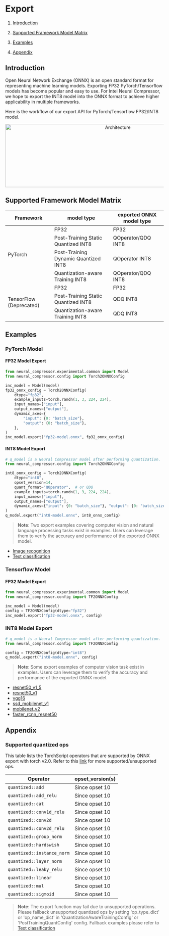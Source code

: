 Export
=====

1. [Introduction](#introduction)

2. [Supported Framework Model Matrix](#supported-framework-model-matrix)

3. [Examples](#examples)

4. [Appendix](#appendix)

## Introduction
Open Neural Network Exchange (ONNX) is an open standard format for representing machine learning models. Exporting FP32 PyTorch/Tensorflow models has become popular and easy to use. For Intel Neural Compressor, we hope to export the INT8 model into the ONNX format to achieve higher applicability in multiple frameworks.

Here is the workflow of our export API for PyTorch/Tensorflow FP32/INT8 model.
<a target="_blank" href="./imgs/export.png" text-align:center>
    <center> 
        <img src="./imgs/export.png" alt="Architecture" width=700 height=200> 
    </center>
</a>

## Supported Framework Model Matrix

<table>
<thead>
  <tr>
    <th>Framework</th>
    <th>model type</th>
    <th>exported ONNX model type</th>
  </tr>
</thead>
<tbody>
  <tr>
    <td rowspan="4">PyTorch</td>
    <td>FP32</td>
    <td>FP32</td>
  </tr>
  <tr>
    <td>Post-Training Static Quantized INT8</td>
    <td>QOperator/QDQ INT8</td>
  </tr>
  <tr>
    <td>Post-Training Dynamic Quantized INT8</td>
    <td>QOperator INT8</td>
  </tr>
  <tr>
    <td>Quantization-aware Training INT8</td>
    <td>QOperator/QDQ INT8</td>
  </tr>
  <tr>
    <td rowspan="3">TensorFlow (Deprecated)</td>
    <td>FP32</td>
    <td>FP32</td>
  </tr>
  <tr>
    <td>Post-Training Static Quantized INT8</td>
    <td>QDQ INT8</td>
  </tr>
  <tr>
    <td>Quantization-aware Training INT8</td>
    <td>QDQ INT8</td>
  </tr>
</tbody>
</table>

## Examples

### PyTorch Model

#### FP32 Model Export

```python
from neural_compressor.experimental.common import Model
from neural_compressor.config import Torch2ONNXConfig

inc_model = Model(model)
fp32_onnx_config = Torch2ONNXConfig(
    dtype="fp32",
    example_inputs=torch.randn(1, 3, 224, 224),
    input_names=["input"],
    output_names=["output"],
    dynamic_axes={
        "input": {0: "batch_size"},
        "output": {0: "batch_size"},
    },
)
inc_model.export("fp32-model.onnx", fp32_onnx_config)
```

#### INT8 Model Export

```python
# q_model is a Neural Compressor model after performing quantization.
from neural_compressor.config import Torch2ONNXConfig

int8_onnx_config = Torch2ONNXConfig(
    dtype="int8",
    opset_version=14,
    quant_format="QOperator",  # or QDQ
    example_inputs=torch.randn(1, 3, 224, 224),
    input_names=["input"],
    output_names=["output"],
    dynamic_axes={"input": {0: "batch_size"}, "output": {0: "batch_size"}},
)
q_model.export("int8-model.onnx", int8_onnx_config)
```
> **Note**: Two export examples covering computer vision and natural language processing tasks exist in examples. Users can leverage them to verify the accuracy and performance of the exported ONNX model.
 - [Image recognition](/examples/pytorch/image_recognition/torchvision_models/export/fx/)
 - [Text classification](/examples/pytorch/nlp/huggingface_models/text-classification/export/fx/)

### Tensorflow Model

#### FP32 Model Export

```python
from neural_compressor.experimental.common import Model
from neural_compressor.config import TF2ONNXConfig

inc_model = Model(model)
config = TF2ONNXConfig(dtype="fp32")
inc_model.export("fp32-model.onnx", config)
```

### INT8 Model Export

```python
# q_model is a Neural Compressor model after performing quantization.
from neural_compressor.config import TF2ONNXConfig

config = TF2ONNXConfig(dtype="int8")
q_model.export("int8-model.onnx", config)
```

> **Note**: Some export examples of computer vision task exist in examples. Users can leverage them to verify the accuracy and performance of the exported ONNX model.
 - [resnet50_v1_5](/examples/tensorflow/image_recognition/tensorflow_models/resnet50_v1_5/export)
 - [resnet50_v1](/examples/tensorflow/image_recognition/tensorflow_models/resnet50_v1/export)
 - [vgg16](/examples/tensorflow/image_recognition/tensorflow_models/vgg16/export)
 - [ssd_mobilenet_v1](/examples/tensorflow/object_detection/tensorflow_models/ssd_mobilenet_v1/export)
 - [mobilenet_v2](/examples/tensorflow/image_recognition/tensorflow_models/mobilenet_v2/export)
 - [faster_rcnn_resnet50](examples/tensorflow/object_detection/tensorflow_models/faster_rcnn_resnet50/export)

## Appendix

### Supported quantized ops

This table lists the TorchScript operators that are supported by ONNX export with torch v2.0. Refer to this [link](https://pytorch.org/docs/stable/onnx_supported_aten_ops.html) for more supported/unsupported ops.

| Operator                     | opset_version(s) |
| ---------------------------- | ---------------- |
| ``quantized::add``           | Since opset 10   |
| ``quantized::add_relu``      | Since opset 10   |
| ``quantized::cat``           | Since opset 10   |
| ``quantized::conv1d_relu``   | Since opset 10   |
| ``quantized::conv2d``        | Since opset 10   |
| ``quantized::conv2d_relu``   | Since opset 10   |
| ``quantized::group_norm``    | Since opset 10   |
| ``quantized::hardswish``     | Since opset 10   |
| ``quantized::instance_norm`` | Since opset 10   |
| ``quantized::layer_norm``    | Since opset 10   |
| ``quantized::leaky_relu``    | Since opset 10   |
| ``quantized::linear``        | Since opset 10   |
| ``quantized::mul``           | Since opset 10   |
| ``quantized::sigmoid``       | Since opset 10   |

> **Note**: The export function may fail due to unsupported operations. Please fallback unsupported quantized ops by setting 'op_type_dict' or 'op_name_dict' in 'QuantizationAwareTrainingConfig' or 'PostTrainingQuantConfig' config. Fallback examples please refer to [Text classification](/examples/pytorch/nlp/huggingface_models/text-classification/export/fx/)
